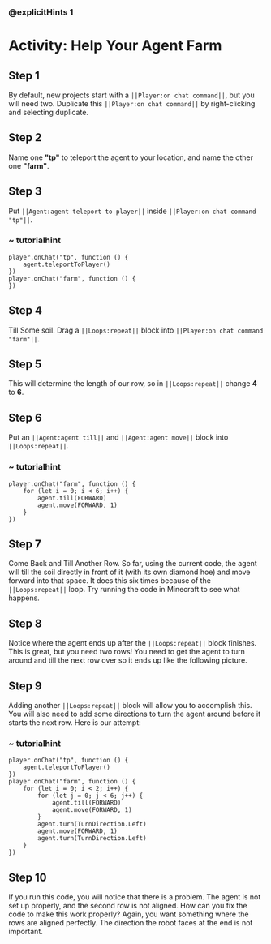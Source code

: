 ### @explicitHints 1

# Activity: Help Your Agent Farm 

## Step 1
By default, new projects start with a ``||Player:on chat command||``, but you will need two. Duplicate this ``||Player:on chat command||`` by right-clicking and selecting duplicate.

## Step 2
Name one **"tp"** to teleport the agent to your location, and name the other one **"farm"**.

## Step 3
Put ``||Agent:agent teleport to player||`` inside ``||Player:on chat command "tp"||``.


### ~ tutorialhint
``` blocks
player.onChat("tp", function () {
    agent.teleportToPlayer()
})
player.onChat("farm", function () {
})
```

## Step 4
Till Some soil. Drag a ``||Loops:repeat||`` block into ``||Player:on chat command "farm"||``.

## Step 5
This will determine the length of our row, so in ``||Loops:repeat||`` change **4** to **6**.

## Step 6
Put an ``||Agent:agent till||`` and ``||Agent:agent move||`` block into ``||Loops:repeat||``.


### ~ tutorialhint
``` blocks
player.onChat("farm", function () {
    for (let i = 0; i < 6; i++) {
        agent.till(FORWARD)
        agent.move(FORWARD, 1)
    }
})
```

## Step 7
Come Back and Till Another Row. So far, using the current code, the agent will till the soil directly in front of it (with its own diamond hoe) and move forward into that space. It does this six times because of the ``||Loops:repeat||`` loop. Try running the code in Minecraft to see what happens.

## Step 8
Notice where the agent ends up after the ``||Loops:repeat||`` block finishes. This is great, but you need two rows! You need to get the agent to turn around and till the next row over so it ends up like the following picture. 

## Step 9
Adding another ``||Loops:repeat||`` block will allow you to accomplish this. You will also need to add some directions to turn the agent around before it starts the next row. Here is our attempt:


### ~ tutorialhint
``` blocks
player.onChat("tp", function () {
    agent.teleportToPlayer()
})
player.onChat("farm", function () {
    for (let i = 0; i < 2; i++) {
        for (let j = 0; j < 6; j++) {
            agent.till(FORWARD)
            agent.move(FORWARD, 1)
        }
        agent.turn(TurnDirection.Left)
        agent.move(FORWARD, 1)
        agent.turn(TurnDirection.Left)
    }
})
```

## Step 10
If you run this code, you will notice that there is a problem. The agent is not set up properly, and the second row is not aligned. How can you fix the code to make this work properly? Again, you want something where the rows are aligned perfectly. The direction the robot faces at the end is not important.

